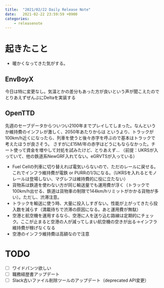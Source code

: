 ```yaml
---
title:  "2021/02/22 Daily Release Note"
date:   2021-02-22 23:59:59 +0900
categories:
	- releasenote
---
```

# 起きたこと

* 暖かくなってきた気がする。

## EnvBoyX

今日は特に変更なし。気温とかの差分もあった方が良いという声が聞こえたのでとりあえずぜんぶにDeltaを実装する

## OpenTTD

先週のセーブデータからついつい2100年までプレイしてしまった。なんというか維持費のインフレが激しく、2050年あたりからは
というより、トラックが100km/h近くになったら、列車を使うと後々赤字を呼ぶので基本はトラックで考えたほうが良さそう。
さすがに£15M/年の赤字はどうにもならなかった。チート使って資金を増やして対処を試みたけど、とりあえず…
（前提：UKRSが入っていて、他の鉄道系NewGRF入れてない。eGRVTSが入っている）
* Fuel Cellの列車に切り替えれば電気いらないので、ただのレールに戻せる。これでインフラ維持費が電鉄 or PURRの1/3になる。（UKRSを入れるとモノレールは登場しない、マグレフは維持費的に役に立たない）
* 貨物系は鉄道を使わない方が同じ輸送量でも運用費が浮く（トラックで100km/h出せる、鉄道は貨物車の制限で144km/hリミットがかかる貨物が多い）。ただし、渋滞注意。
* トラックを輸送に使う時、大量に投入しすぎない。性能が上がってきたら投入数を減らす（満載待ちで渋滞の原因になる。あと運用費が無駄）
* 空港と航空機を運用するなら、空港に人を送り込む路線は定期的にチェック。ここが止まると空港の人が減ってしまい航空機の空きが出る→インフラ維持費が稼げなくなる
* 空港のインフラ維持費は高額なので注意

# TODO 

- [ ] ワイドパンツ欲しい
- [ ] 職務経歴書アップデート
- [ ] Slack古いファイル削除ツールのアップデート（deprecated API変更）